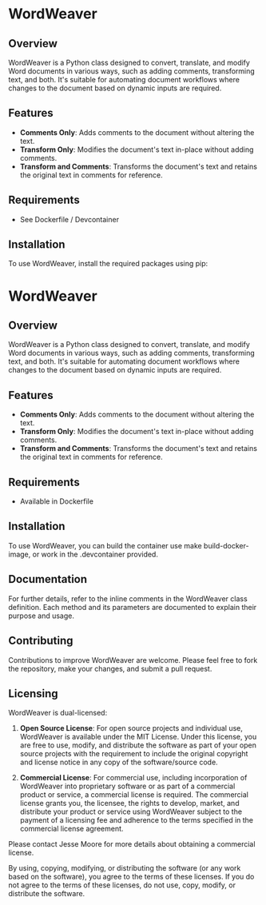 # WordWeaver

## Overview
WordWeaver is a Python class designed to convert, translate, and modify Word documents in various ways, such as adding comments, transforming text, and both. It's suitable for automating document workflows where changes to the document based on dynamic inputs are required.

## Features
- **Comments Only**: Adds comments to the document without altering the text.
- **Transform Only**: Modifies the document's text in-place without adding comments.
- **Transform and Comments**: Transforms the document's text and retains the original text in comments for reference.

## Requirements
- See Dockerfile / Devcontainer

## Installation
To use WordWeaver, install the required packages using pip:

# WordWeaver

## Overview
WordWeaver is a Python class designed to convert, translate, and modify Word documents in various ways, such as adding comments, transforming text, and both. It's suitable for automating document workflows where changes to the document based on dynamic inputs are required.

## Features
- **Comments Only**: Adds comments to the document without altering the text.
- **Transform Only**: Modifies the document's text in-place without adding comments.
- **Transform and Comments**: Transforms the document's text and retains the original text in comments for reference.

## Requirements
- Available in Dockerfile

## Installation
To use WordWeaver, you can build the container use make build-docker-image, or work in the .devcontainer provided.


## Documentation
For further details, refer to the inline comments in the WordWeaver class definition. Each method and its parameters are documented to explain their purpose and usage.

## Contributing
Contributions to improve WordWeaver are welcome. Please feel free to fork the repository, make your changes, and submit a pull request.

## Licensing

WordWeaver is dual-licensed:

1. **Open Source License**: For open source projects and individual use, WordWeaver is available under the MIT License. Under this license, you are free to use, modify, and distribute the software as part of your open source projects with the requirement to include the original copyright and license notice in any copy of the software/source code.

2. **Commercial License**: For commercial use, including incorporation of WordWeaver into proprietary software or as part of a commercial product or service, a commercial license is required. The commercial license grants you, the licensee, the rights to develop, market, and distribute your product or service using WordWeaver subject to the payment of a licensing fee and adherence to the terms specified in the commercial license agreement.

Please contact Jesse Moore for more details about obtaining a commercial license.

By using, copying, modifying, or distributing the software (or any work based on the software), you agree to the terms of these licenses. If you do not agree to the terms of these licenses, do not use, copy, modify, or distribute the software.
